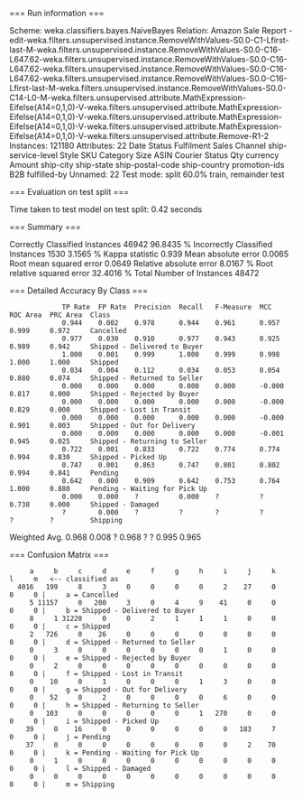 === Run information ===

Scheme:       weka.classifiers.bayes.NaiveBayes 
Relation:     Amazon Sale Report - edit-weka.filters.unsupervised.instance.RemoveWithValues-S0.0-C1-Lfirst-last-M-weka.filters.unsupervised.instance.RemoveWithValues-S0.0-C16-L647.62-weka.filters.unsupervised.instance.RemoveWithValues-S0.0-C16-L647.62-weka.filters.unsupervised.instance.RemoveWithValues-S0.0-C16-L647.62-weka.filters.unsupervised.instance.RemoveWithValues-S0.0-C16-Lfirst-last-M-weka.filters.unsupervised.instance.RemoveWithValues-S0.0-C14-L0-M-weka.filters.unsupervised.attribute.MathExpression-Eifelse(A14=0,1,0)-V-weka.filters.unsupervised.attribute.MathExpression-Eifelse(A14=0,1,0)-V-weka.filters.unsupervised.attribute.MathExpression-Eifelse(A14=0,1,0)-V-weka.filters.unsupervised.attribute.MathExpression-Eifelse(A14=0,1,0)-V-weka.filters.unsupervised.attribute.Remove-R1-2
Instances:    121180
Attributes:   22
              Date
              Status
              Fulfilment
              Sales Channel 
              ship-service-level
              Style
              SKU
              Category
              Size
              ASIN
              Courier Status
              Qty
              currency
              Amount
              ship-city
              ship-state
              ship-postal-code
              ship-country
              promotion-ids
              B2B
              fulfilled-by
              Unnamed: 22
Test mode:    split 60.0% train, remainder test

=== Evaluation on test split ===

Time taken to test model on test split: 0.42 seconds

=== Summary ===

Correctly Classified Instances       46942               96.8435 %
Incorrectly Classified Instances      1530                3.1565 %
Kappa statistic                          0.939 
Mean absolute error                      0.0065
Root mean squared error                  0.0649
Relative absolute error                  8.0167 %
Root relative squared error             32.4016 %
Total Number of Instances            48472     

=== Detailed Accuracy By Class ===

                 TP Rate  FP Rate  Precision  Recall   F-Measure  MCC      ROC Area  PRC Area  Class
                 0.944    0.002    0.978      0.944    0.961      0.957    0.999     0.972     Cancelled
                 0.977    0.030    0.910      0.977    0.943      0.925    0.989     0.942     Shipped - Delivered to Buyer
                 1.000    0.001    0.999      1.000    0.999      0.998    1.000     1.000     Shipped
                 0.034    0.004    0.112      0.034    0.053      0.054    0.880     0.074     Shipped - Returned to Seller
                 0.000    0.000    0.000      0.000    0.000      -0.000   0.817     0.000     Shipped - Rejected by Buyer
                 0.000    0.000    0.000      0.000    0.000      -0.000   0.829     0.000     Shipped - Lost in Transit
                 0.000    0.000    0.000      0.000    0.000      -0.000   0.901     0.003     Shipped - Out for Delivery
                 0.000    0.000    0.000      0.000    0.000      -0.001   0.945     0.025     Shipped - Returning to Seller
                 0.722    0.001    0.833      0.722    0.774      0.774    0.994     0.830     Shipped - Picked Up
                 0.747    0.001    0.863      0.747    0.801      0.802    0.994     0.841     Pending
                 0.642    0.000    0.909      0.642    0.753      0.764    1.000     0.880     Pending - Waiting for Pick Up
                 0.000    0.000    ?          0.000    ?          ?        0.738     0.000     Shipped - Damaged
                 ?        0.000    ?          ?        ?          ?        ?         ?         Shipping
Weighted Avg.    0.968    0.008    ?          0.968    ?          ?        0.995     0.965     

=== Confusion Matrix ===

     	 a     b     c     d     e     f     g     h     i     j     k     l     m   <-- classified as
      4016   199     8     3     0     0     0     0     2    27     0     0     0 |     a = Cancelled
         5 11157     0   200     3     0     4     9    41     0     0     0     0 |     b = Shipped - Delivered to Buyer
         8     1 31220     0     0     2     1     1     1     0     0     0     0 |     c = Shipped
         2   726     0    26     0     0     0     0     0     0     0     0     0 |     d = Shipped - Returned to Seller
         0     3     0     0     0     0     0     0     1     0     0     0     0 |     e = Shipped - Rejected by Buyer
         0     2     0     0     0     0     0     0     0     0     0     0     0 |     f = Shipped - Lost in Transit
         0    10     0     1     0     0     0     1     3     0     0     0     0 |     g = Shipped - Out for Delivery
         0    52     0     2     0     0     0     0     6     0     0     0     0 |     h = Shipped - Returning to Seller
         0   103     0     0     0     0     0     1   270     0     0     0     0 |     i = Shipped - Picked Up
        39     0    16     0     0     0     0     0     0   183     7     0     0 |     j = Pending
        37     0     0     0     0     0     0     0     0     2    70     0     0 |     k = Pending - Waiting for Pick Up
         0     1     0     0     0     0     0     0     0     0     0     0     0 |     l = Shipped - Damaged
         0     0     0     0     0     0     0     0     0     0     0     0     0 |     m = Shipping

